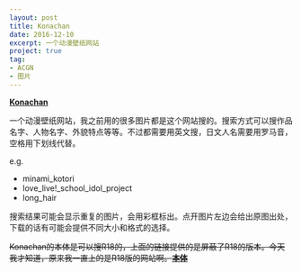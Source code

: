 ```yaml
---
layout: post
title: Konachan
date: 2016-12-10
excerpt: 一个动漫壁纸网站
project: true
tag: 
- ACGN
- 图片
---
```




[**Konachan**](http://konachan.net)

一个动漫壁纸网站，我之前用的很多图片都是这个网站搜的。搜索方式可以搜作品名字、人物名字、外貌特点等等。不过都需要用英文搜，日文人名需要用罗马音，空格用下划线代替。

e.g.

* minami_kotori
* love_live!_school_idol_project
* long_hair

搜索结果可能会显示重复的图片，会用彩框标出。点开图片左边会给出原图出处，下载的话有可能会提供不同大小和格式的选择。

~~Konachan的本体是可以搜R18的，上面的链接提供的是屏蔽了R18的版本。今天我才知道，原来我一直上的是R18版的网站啊。[**本体**](http://konachan.com)~~